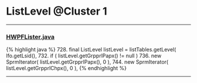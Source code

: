 # ListLevel @Cluster 1

***

### [HWPFLister.java](https://searchcode.com/codesearch/view/97384386/)
{% highlight java %}
728. final ListLevel listLevel = listTables.getLevel( lfo.getLsid(),
732. if ( listLevel.getGrpprlPapx() != null )
736.             new SprmIterator( listLevel.getGrpprlPapx(), 0 ),
744.             new SprmIterator( listLevel.getGrpprlChpx(), 0 ),
{% endhighlight %}

***

